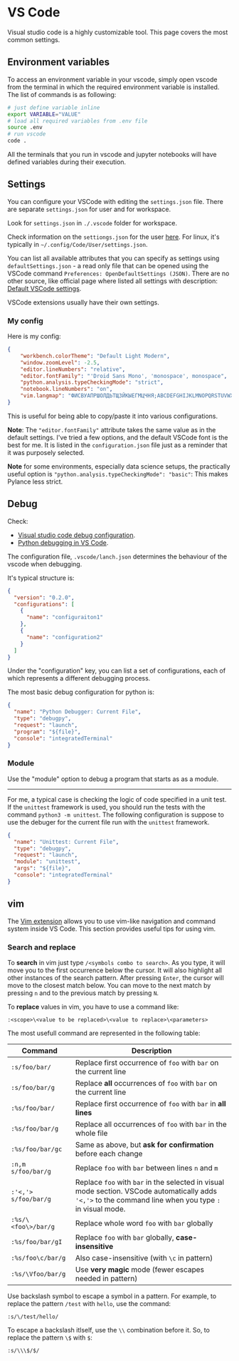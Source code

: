 # VS Code

Visual studio code is a highly customizable tool. This page covers the most common settings.

## Environment variables

To access an environment variable in your vscode, simply open vscode from the terminal in which the required environment variable is installed. The list of commands is as following:

```bash
# just define variable inline
export VARIABLE="VALUE"
# load all required variables from .env file
source .env
# run vscode
code .
```

All the terminals that you run in vscode and jupyter notebooks will have defined variables during their execution.

## Settings

You can configure your VSCode with editing the `settings.json` file. There are separate `settings.json` for user and for workspace.

Look for `settings.json` in `./.vscode` folder for workspace.

Check information on the `settiongs.json` for the user [here](https://code.visualstudio.com/docs/configure/settings#_user-settingsjson-location). For linux, it's typically in `~/.config/Code/User/settings.json`.


You can list all available attributes that you can specify as settings using `defaultSettings.json` - a read only file that can be opened using the VSCode command `Preferences: OpenDefaultSettings (JSON)`. There are no other source, like official page where listed all settings with description: [Default VSCode settings](https://code.visualstudio.com/docs/reference/default-settings).

VSCode extensions usually have their own settings.

### My config


Here is my config:

```json
{
    "workbench.colorTheme": "Default Light Modern",
    "window.zoomLevel": -2.5,
    "editor.lineNumbers": "relative",
    "editor.fontFamily": "'Droid Sans Mono', 'monospace', monospace",
    "python.analysis.typeCheckingMode": "strict",
    "notebook.lineNumbers": "on", 
    "vim.langmap": "ФИСВУАПРШОЛДЬТЩЗЙКЫЕГМЦЧНЯ;ABCDEFGHIJKLMNOPQRSTUVWXYZ,фисвуапршолдьтщзйкыегмцчня;abcdefghijklmnopqrstuvwxyz"
}
```

This is useful for being able to copy/paste it into various configurations.


**Note**: The `"editor.fontFamily"` attribute takes the same value as in the default settings. I've tried a few options, and the default VSCode font is the best for me. It is listed in the `configuration.json` file just as a reminder that it was purposely selected. 

**Note** for some environments, especially data science setups, the practically useful option is `"python.analysis.typeCheckingMode": "basic"`: This makes Pylance less strict.


## Debug

Check:

- [Visual studio code debug configuration](https://code.visualstudio.com/docs/debugtest/debugging-configuration).
- [Python debugging in VS Code](https://code.visualstudio.com/docs/python/debugging).

The configuration file, `.vscode/lanch.json` determines the behaviour of the vscode when debugging.

It's typical structure is:

```json
{
  "version": "0.2.0",
  "configurations": [
    {
      "name": "configuraiton1"
    },
    {
      "name": "configuration2"
    }
  ]
}
```

Under the "configuration" key, you can list a set of configurations, each of which represents a different debugging process.

The most basic debug configuration for python is:

```json
{
  "name": "Python Debugger: Current File",
  "type": "debugpy",
  "request": "launch",
  "program": "${file}",
  "console": "integratedTerminal"
}
```

### Module

Use the "module" option to debug a program that starts as as a module.

---

For me, a typical case is checking the logic of code specified in a unit test. If the `unittest` framework is used, you should run the tests with the command `python3 -m unittest`. The following configuration is suppose to use the debuger for the current file run with the `unittest` framework.

```json
{
  "name": "Unittest: Current File",
  "type": "debugpy",
  "request": "launch",
  "module": "unittest",
  "args": "${file}",
  "console": "integratedTerminal"
}
```

## vim

The [Vim extension](https://marketplace.visualstudio.com/items?itemName=vscodevim.vim) allows you to use vim-like navigation and command system inside VS Code. This section provides useful tips for using vim.

### Search and replace

To **search** in vim just type `/<symbols combo to search>`. As you type, it will move you to the first occurrence below the cursor. It will also highlight all other instances of the search pattern. After pressing `Enter`, the cursor will move to the closest match below. You can move to the next match by pressing `n` and to the previous match by pressing `N`.

To **replace** values in vim, you have to use a command like:

```
:<scope>\<value to be replaced>\<value to replace>\<parameters>
```

The most usefull command are represented in the following table:

| Command                         | Description                                                   |
|--------------------------------|---------------------------------------------------------------|
| `:s/foo/bar/`                  | Replace first occurrence of `foo` with `bar` on the current line |
| `:s/foo/bar/g`                | Replace **all** occurrences of `foo` with `bar` on the current line |
| `:%s/foo/bar/`                | Replace first occurrence of `foo` with `bar` in **all lines**     |
| `:%s/foo/bar/g`              | Replace all occurrences of `foo` with `bar` in the whole file  |
| `:%s/foo/bar/gc`             | Same as above, but **ask for confirmation** before each change |
| `:n,m s/foo/bar/g`           | Replace `foo` with `bar` between lines `n` and `m`             |
| `:'<,'> s/foo/bar/g`         | Replace `foo` with `bar` in the selected in visual mode section. VSCode automatically adds `'<,'>` to the command line when you type `:` in visual mode. |
| `:%s/\<foo\>/bar/g`          | Replace whole word `foo` with `bar` globally                   |
| `:%s/foo/bar/gI`             | Replace `foo` with `bar` globally, **case-insensitive**         |
| `:%s/foo\c/bar/g`            | Also case-insensitive (with `\c` in pattern)                   |
| `:%s/\Vfoo/bar/g`            | Use **very magic** mode (fewer escapes needed in pattern)      |

Use backslash symbol to escape a symbol in a pattern. For example, to replace the pattern `/test` with `hello`, use the command:

```
:s/\/test/hello/
```

To escape a backslash itlself, use the `\\` combination before it. So, to replace the pattern `\$` with `$`:

```
:s/\\\$/$/
```
